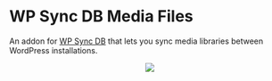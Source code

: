 # WP Sync DB Media Files

An addon for [WP Sync DB](https://github.com/wp-sync-db/wp-sync-db) that lets you sync media libraries between WordPress installations.

<p align="center"><img src="https://raw.github.com/slang800/psychic-ninja/master/wp-sync-db-media-files.png"/></p>
